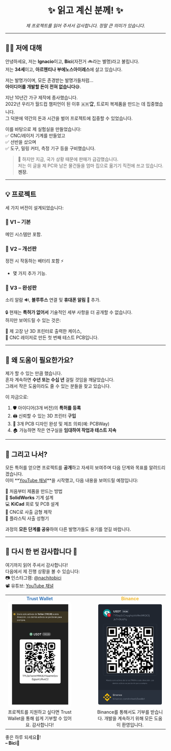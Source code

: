 <h1 align="center">✨ 읽고 계신 분께! ✨</h1>

<p align="center"><i>제 프로젝트를 읽어 주셔서 감사합니다. 정말 큰 의미가 있습니다.</i></p>

---

## 🙋‍♂️ 저에 대해

안녕하세요, 저는 **Ignacio**이고, **Bici**(자전거 🚲라는 별명)라고 불립니다.  
저는 **34세**이고, **아르헨티나 부에노스아이레스**에 살고 있습니다.

저는 발명가이며, 모든 존경받는 발명가들처럼...  
**아이디어를 개발할 돈이 전혀 없습니다**😅.

지난 10년간 가구 제작에 종사했습니다.  
2022년 우리가 월드컵 챔피언이 된 이후 🇦🇷🏆, 트로피 복제품을 만드는 데 집중했습니다.  
그 덕분에 약간의 돈과 시간을 벌어 프로젝트에 집중할 수 있었습니다.

이를 바탕으로 제 실험실을 만들었습니다:  
✅ CNC/레이저 기계를 만들었고  
✅ 선반을 샀으며  
✅ 도구, 밀링 커터, 측정 기구 등을 구비했습니다.

> 🧨 하지만 지금, 국가 상황 때문에 판매가 급감했습니다.  
저는 이 글을 제 PC와 남은 물건들을 엄마 집으로 옮기기 직전에 쓰고 있습니다.  
**젠장.**

---

## 💡 프로젝트

세 가지 버전이 설계되었습니다:

### 🔹 V1 – 기본  
메인 시스템만 포함.

### 🔸 V2 – 개선판  
정전 시 작동하는 배터리 포함 ⚡  
+ 몇 가지 추가 기능.

### 🔺 V3 – 완성판  
소리 알람 🔊, **블루투스** 연결 및 **휴대폰 알림** 📲 추가.

🔒 현재는 **특허가 없어서** 기술적인 세부 사항을 더 공개할 수 없습니다.  
하지만 보여드릴 수 있는 것은:

🧩 제 고장 난 3D 프린터로 출력한 케이스,  
💾 CNC 레이저로 만든 첫 번째 테스트 PCB입니다.

---

## 🤝 왜 도움이 필요한가요?

제가 할 수 있는 만큼 했습니다.  
혼자 계속하면 **수년 또는 수십 년** 걸릴 것임을 깨달았습니다.  
그래서 작은 도움이라도 줄 수 있는 분들을 찾고 있습니다.

이 자금으로:

1. 🛡 아이디어(3개 버전)의 **특허를 등록**  
2. 🖨 신뢰할 수 있는 3D 프린터 **구입**  
3. 📐 3개 PCB 디자인 완성 및 제조 의뢰(예: PCBWay)  
4. 🏠 가능하면 작은 연구실을 **임대하여 작업과 테스트 지속**

---

## 🚀 그리고 나서?

모든 특허를 얻으면 프로젝트를 **공개**하고 자세히 보여주며 다음 단계와 목표를 알려드리겠습니다.  
이미 **[YouTube 채널](https://www.youtube.com/@BissiclettasLaboratory)**을 시작했고, 다음 내용을 보여드릴 예정입니다:

🧠 처음부터 제품을 만드는 방법  
🧩 **SolidWorks** 기계 설계  
💻 **KiCad** 회로 및 PCB 설계  
🔩 CNC로 사출 금형 제작  
🥽 플라스틱 사출 성형기

과정의 **모든 단계를 공유**하여 다른 발명가들도 용기를 얻길 바랍니다.

---

## 💬 다시 한 번 감사합니다 🙏

여기까지 읽어 주셔서 감사합니다!  
다음에서 제 진행 상황을 볼 수 있습니다:  
📷 인스타그램: [@nachitobici](https://instagram.com/nachitobici)  
📽 유튜브: [YouTube 채널](https://www.youtube.com/@BissiclettasLaboratory)

<table> <tr> <td align="center"> <span style="color:#3375bb; font-weight:bold;">Trust Wallet</span><br/> <img src="https://github.com/BissiclettaLaboratory/Project/blob/Project-txt-languages/Project-Images/TrustWallet.png?raw=true" width="200" style="border-radius:10px;"/><br/> 프로젝트를 지원하고 싶다면 Trust Wallet을 통해 쉽게 기부할 수 있어요. 감사합니다! </td> <td width="50"></td> <td align="center"> <span style="color:#f3ba2f; font-weight:bold;">Binance</span><br/> <img src="https://github.com/BissiclettaLaboratory/Project/blob/Project-txt-languages/Project-Images/Binance.png?raw=true" width="200" style="border-radius:10px;"/><br/> Binance를 통해서도 기부를 받습니다. 개발을 계속하기 위해 모든 도움이 환영입니다. </td> </tr> </table>

좋은 하루 되세요🦾!  
**– Bici**💚
